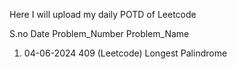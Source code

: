 Here I will upload my daily POTD of Leetcode 

S.no  Date        Problem_Number    Problem_Name
1.    04-06-2024  409 (Leetcode)    Longest Palindrome
